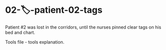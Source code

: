 # 02-🏷️-patient-02-tags

Patient #2 was lost in the corridors, until the nurses pinned clear tags on his bed and chart.

Tools file - tools explanation.
